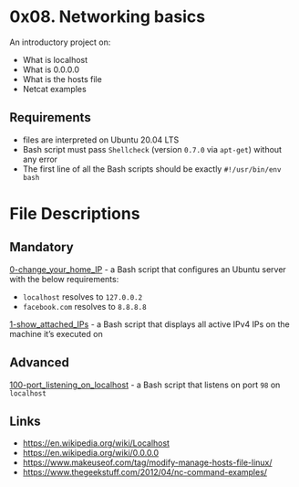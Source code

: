 # 0x08. Networking basics 

An introductory project on:
- What is localhost
- What is 0.0.0.0
- What is the hosts file
- Netcat examples

## Requirements
- files are interpreted on Ubuntu 20.04 LTS
- Bash script must pass `Shellcheck` (version `0.7.0` via `apt-get`) without any error
- The first line of all the Bash scripts should be exactly `#!/usr/bin/env bash`

# File Descriptions
## Mandatory
[0-change_your_home_IP](https://github.com/JO-YE/alx-system_engineering-devops/blob/master/0x08-networking_basics_2/0-change_your_home_IP) - a Bash script that configures an Ubuntu server with the below requirements:
- `localhost` resolves to `127.0.0.2`
- `facebook.com` resolves to `8.8.8.8`

[1-show_attached_IPs](https://github.com/JO-YE/alx-system_engineering-devops/blob/master/0x08-networking_basics_2/1-show_attached_IPs) - a Bash script that displays all active IPv4 IPs on the machine it’s executed on

## Advanced
[100-port_listening_on_localhost](https://github.com/JO-YE/alx-system_engineering-devops/blob/master/0x08-networking_basics_2/100-port_listening_on_localhost) - a Bash script that listens on port `98` on `localhost`


## Links
-  https://en.wikipedia.org/wiki/Localhost
- https://en.wikipedia.org/wiki/0.0.0.0
- https://www.makeuseof.com/tag/modify-manage-hosts-file-linux/
- https://www.thegeekstuff.com/2012/04/nc-command-examples/

